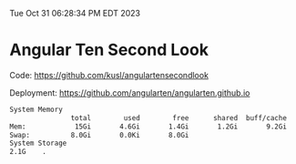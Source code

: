 Tue Oct 31 06:28:34 PM EDT 2023

# Angular Ten Second Look

Code: https://github.com/kusl/angulartensecondlook

Deployment: https://github.com/angularten/angularten.github.io

```bash
System Memory
               total        used        free      shared  buff/cache   available
Mem:            15Gi       4.6Gi       1.4Gi       1.2Gi       9.2Gi       9.1Gi
Swap:          8.0Gi       0.0Ki       8.0Gi
System Storage
2.1G	.

